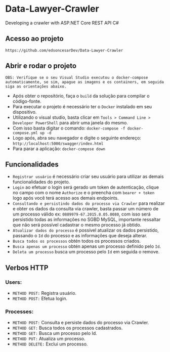 # Data-Lawyer-Crawler
Developing a crawler with ASP.NET Core REST API C#

## Acesso ao projeto

`https://github.com/edsoncesarDev/Data-Lawyer-Crawler`

## Abrir e rodar o projeto

`OBS: Verifique se o seu Visual Studio executou o docker-compose automaticamente, se sim, apague as imagens e os containers, em seguida siga as orientações abaixo.`

- Após obter o repositório, faça o `build` da solução para compilar o código-fonte.
- Para executar o projeto é necessário ter o `Docker` instalado em seu dispositivo.
- Utilizando o visual studio, basta clicar em `Tools > Command Line > Developer PowerShell` para abrir uma janela do mesmo.
- Com isso basta digitar o comando: `docker-compose -f docker-compose.yml up -d`
- Logo após, abra seu navegador e digite o seguinte endereço: `http://localhost:5000/swagger/index.html`
- Para parar a aplicação: `docker-compose down` 

## Funcionalidades

- `Registrar usuário` é necessário criar seu usuário para utilizar as demais funcionalidades do projeto.
- `Login` ao efetuar o login será gerado um token de autenticação, clique no campo com o nome `Authorize` e o preencha com `bearer + token` logo após você terá acesso aos demais endpoints.
- `Consultando e persistindo dados do processo via Crawler` para realizar e obter os dados da consulta via crawler, basta passar um número de um processo válido ex: `0809979-67.2015.8.05.0080`, com isso será persistido todas as informações no SGBD MySQL, importante ressaltar que não será possível cadastrar o mesmo processo já obtido.
- `Atualizar dados do processo` é possível atualizar os dados persistido, passando o `Id` do processo e as informações que deseja alterar.
- `Busca todos os processos` obtén todos os processos criados.
- `Busca apenas um processo` obtén apenas um processo definido pelo `Id`.
- `Deleta um processo` busca um processo pelo `Id` em seguida o remove.

## Verbos HTTP

### Users:
- `METHOD POST:` Registra usuário.
- `METHOD POST:` Efetua login.

### Processes:
- `METHOD POST:` Consulta e persiste dados do processo via Crawler.
- `METHOD GET:` Busca todos os processos cadastrados.
- `METHOD GET:` Busca um processo pelo Id.
- `METHOD PUT:` Atualiza um processo.
- `METHOD DELETE:` Exclui um processo.
